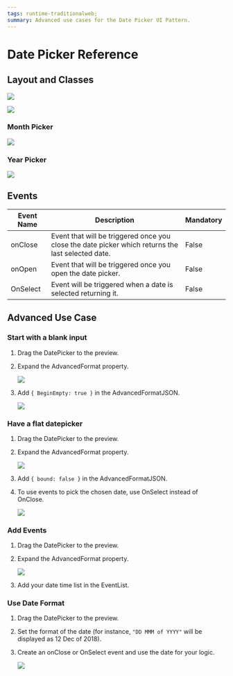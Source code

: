 ```yaml
---
tags: runtime-traditionalweb; 
summary: Advanced use cases for the Date Picker UI Pattern.
---
```


# Date Picker Reference

## Layout and Classes

![](<images/datepicker-image-3.png?width=600>)

![](<images/datepicker-image-4.png?width=600>)

### Month Picker

![](<images/datepicker-image-5.png?width=600>)

### Year Picker

![](<images/datepicker-image-6.png?width=600>)

## Events

| **Event Name** |  **Description** |  **Mandatory**  |
| ---|---|--- |  
| onClose | Event that will be triggered once you close the date picker which returns the last selected date.  |  False  |
| onOpen | Event that will be triggered once you open the date picker.  |  False  |
| OnSelect | Event will be triggered when a date is selected returning it.  |  False  |


## Advanced Use Case

### Start with a blank input

1. Drag the DatePicker to the preview.

1. Expand the AdvancedFormat property.

    ![](<images/datepicker-image-9.png>)

1. Add `{ BeginEmpty: true }` in the AdvancedFormatJSON. 


    ![](<images/datepicker-image-11.png>)

### Have a flat datepicker

1. Drag the DatePicker to the preview.

1. Expand the AdvancedFormat property.

    ![](<images/datepicker-image-9.png>)

1. Add `{ bound: false }` in the AdvancedFormatJSON. 

1. To use events to pick the chosen date, use OnSelect instead of OnClose.

    ![](<images/datepicker-image-10.png>)

### Add Events

1. Drag the DatePicker to the preview.

1. Expand the AdvancedFormat property.

    ![](<images/datepicker-image-9.png>)

1. Add your date time list in the EventList.

### Use Date Format

1. Drag the DatePicker to the preview.

1. Set the format of the date (for instance, `"DD MMM of YYYY"` will be displayed as 12 Dec of 2018). 

1. Create an onClose or OnSelect event and use the date for your logic.

    ![](<images/datepicker-image-12.png>)


